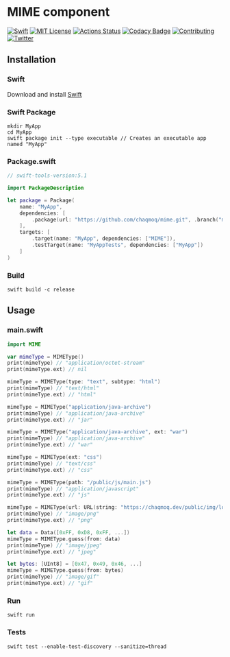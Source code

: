 # MIME component
[![Swift](https://img.shields.io/badge/swift-5.1-brightgreen.svg)](https://swift.org/download/#releases) [![MIT License](https://img.shields.io/badge/license-MIT-brightgreen.svg)](https://github.com/chaqmoq/mime/blob/master/LICENSE/) [![Actions Status](https://github.com/chaqmoq/mime/workflows/development/badge.svg)](https://github.com/chaqmoq/mime/actions) [![Codacy Badge](https://app.codacy.com/project/badge/Grade/8db2563aade54b95afdefa13fbe8dbb7)](https://www.codacy.com/gh/chaqmoq/mime?utm_source=github.com&amp;utm_medium=referral&amp;utm_content=chaqmoq/mime&amp;utm_campaign=Badge_Grade) [![Contributing](https://img.shields.io/badge/contributing-guide-brightgreen.svg)](https://github.com/chaqmoq/mime/blob/master/CONTRIBUTING.md) [![Twitter](https://img.shields.io/badge/twitter-chaqmoqdev-brightgreen.svg)](https://twitter.com/chaqmoqdev)

## Installation
### Swift
Download and install [Swift](https://swift.org/download)

### Swift Package
```shell
mkdir MyApp
cd MyApp
swift package init --type executable // Creates an executable app named "MyApp"
```

### Package.swift
```swift
// swift-tools-version:5.1

import PackageDescription

let package = Package(
    name: "MyApp",
    dependencies: [
        .package(url: "https://github.com/chaqmoq/mime.git", .branch("master"))
    ],
    targets: [
        .target(name: "MyApp", dependencies: ["MIME"]),
        .testTarget(name: "MyAppTests", dependencies: ["MyApp"])
    ]
)
```

### Build
```shell
swift build -c release
```

## Usage
### main.swift
```swift
import MIME

var mimeType = MIMEType()
print(mimeType) // "application/octet-stream"
print(mimeType.ext) // nil

mimeType = MIMEType(type: "text", subtype: "html")
print(mimeType) // "text/html"
print(mimeType.ext) // "html"

mimeType = MIMEType("application/java-archive")
print(mimeType) // "application/java-archive"
print(mimeType.ext) // "jar"

mimeType = MIMEType("application/java-archive", ext: "war")
print(mimeType) // "application/java-archive"
print(mimeType.ext) // "war"

mimeType = MIMEType(ext: "css")
print(mimeType) // "text/css"
print(mimeType.ext) // "css"

mimeType = MIMEType(path: "/public/js/main.js")
print(mimeType) // "application/javascript"
print(mimeType.ext) // "js"

mimeType = MIMEType(url: URL(string: "https://chaqmoq.dev/public/img/logo.png")!)
print(mimeType) // "image/png"
print(mimeType.ext) // "png"

let data = Data([0xFF, 0xD8, 0xFF, ...])
mimeType = MIMEType.guess(from: data)
print(mimeType) // "image/jpeg"
print(mimeType.ext) // "jpeg"

let bytes: [UInt8] = [0x47, 0x49, 0x46, ...]
mimeType = MIMEType.guess(from: bytes)
print(mimeType) // "image/gif"
print(mimeType.ext) // "gif"
```

### Run
```shell
swift run
```

### Tests
```shell
swift test --enable-test-discovery --sanitize=thread
```
